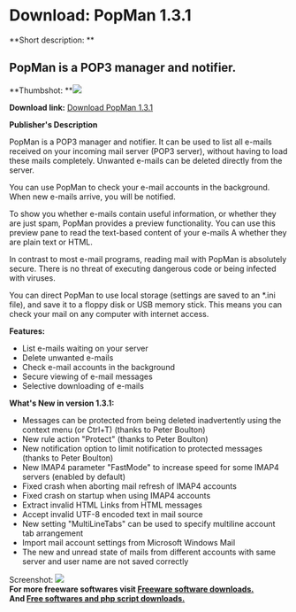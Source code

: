 # Download: PopMan 1.3.1

**Short description: **

## PopMan is a POP3 manager and notifier.

  
**Thumbshot: **![](http://www.freewarefiles.com/screenshot/popman13_md.gif)   
  
**Download link:** [Download PopMan 1.3.1](http://freesoftwares.boysofts.com/PopMan_program_22513.html)  
  

**Publisher's Description**  
  

PopMan is a POP3 manager and notifier. It can be used to list all e-mails
received on your incoming mail server (POP3 server), without having to load
these mails completely. Unwanted e-mails can be deleted directly from the
server.

You can use PopMan to check your e-mail accounts in the background. When new
e-mails arrive, you will be notified.

To show you whether e-mails contain useful information, or whether they are
just spam, PopMan provides a preview functionality. You can use this preview
pane to read the text-based content of your e-mails A whether they are plain
text or HTML.

In contrast to most e-mail programs, reading mail with PopMan is absolutely
secure. There is no threat of executing dangerous code or being infected with
viruses.

You can direct PopMan to use local storage (settings are saved to an *.ini
file), and save it to a floppy disk or USB memory stick. This means you can
check your mail on any computer with internet access.

**Features:**

  * List e-mails waiting on your server 
  * Delete unwanted e-mails 
  * Check e-mail accounts in the background 
  * Secure viewing of e-mail messages 
  * Selective downloading of e-mails 

**What's New in version 1.3.1:**

  * Messages can be protected from being deleted inadvertently using the context menu (or Ctrl+T) (thanks to Peter Boulton) 
  * New rule action "Protect" (thanks to Peter Boulton) 
  * New notification option to limit notification to protected messages (thanks to Peter Boulton) 
  * New IMAP4 parameter "FastMode" to increase speed for some IMAP4 servers (enabled by default) 
  * Fixed crash when aborting mail refresh of IMAP4 accounts 
  * Fixed crash on startup when using IMAP4 accounts 
  * Extract invalid HTML Links from HTML messages 
  * Accept invalid UTF-8 encoded text in mail source 
  * New setting "MultiLineTabs" can be used to specify multiline account tab arrangement 
  * Import mail account settings from Microsoft Windows Mail 
  * The new and unread state of mails from different accounts with same server and user name are not saved correctly 

  
  
Screenshot: ![](http://www.freewarefiles.com/screenshot/popman13.gif)  
**For more freeware softwares visit [Freeware software downloads.](http://freesoftwares.boysofts.com/)**   
**And [Free softwares and php script downloads.](http://www.boysofts.com/)**

